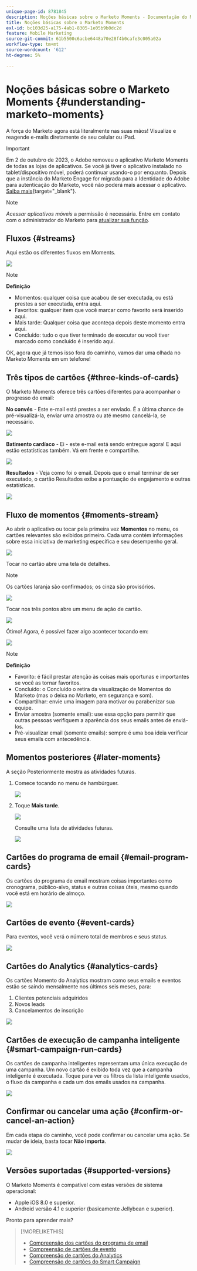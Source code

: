 ```yaml
---
unique-page-id: 8781845
description: Noções básicas sobre o Marketo Moments - Documentação do Marketo - Documentação do produto
title: Noções básicas sobre o Marketo Moments
exl-id: bc103d25-a175-4ab1-8305-1e05b9b0dc2d
feature: Mobile Marketing
source-git-commit: 61b5500c6acbe6448a70e28f4b0cafe3c005a02a
workflow-type: tm+mt
source-wordcount: '612'
ht-degree: 5%

---
```


# Noções básicas sobre o Marketo Moments {#understanding-marketo-moments}

A força do Marketo agora está literalmente nas suas mãos! Visualize e reagende e-mails diretamente de seu celular ou iPad.

>[!IMPORTANT]
>
>Em 2 de outubro de 2023, o Adobe removeu o aplicativo Marketo Moments de todas as lojas de aplicativos. Se você já tiver o aplicativo instalado no tablet/dispositivo móvel, poderá continuar usando-o por enquanto. Depois que a instância do Marketo Engage for migrada para a Identidade do Adobe para autenticação do Marketo, você não poderá mais acessar o aplicativo. [Saiba mais](https://nation.marketo.com/t5/product-discussions/marketo-events-app-and-marketo-moments-app-end-of-life/m-p/340712/highlight/true#M193869){target="_blank"}.

>[!NOTE]
>
>_Acessar aplicativos móveis_ a permissão é necessária. Entre em contato com o administrador do Marketo para [atualizar sua função](/help/marketo/product-docs/administration/users-and-roles/managing-user-roles-and-permissions.md).

## Fluxos {#streams}

Aqui estão os diferentes fluxos em Moments.

![](assets/image2015-7-15-15-3a6-3a10.png)

>[!NOTE]
>
>**Definição**
>
>* Momentos: qualquer coisa que acabou de ser executada, ou está prestes a ser executada, entra aqui.
>* Favoritos: qualquer item que você marcar como favorito será inserido aqui.
>* Mais tarde: Qualquer coisa que aconteça depois deste momento entra aqui.
>* Concluído: tudo o que tiver terminado de executar ou você tiver marcado como concluído é inserido aqui.

OK, agora que já temos isso fora do caminho, vamos dar uma olhada no Marketo Moments em um telefone!

## Três tipos de cartões {#three-kinds-of-cards}

O Marketo Moments oferece três cartões diferentes para acompanhar o progresso do email:

**No convés** - Este e-mail está prestes a ser enviado. É a última chance de pré-visualizá-la, enviar uma amostra ou até mesmo cancelá-la, se necessário.

![](assets/image2015-7-17-11-3a25-3a48.png)

**Batimento cardíaco** - Ei - este e-mail está sendo entregue agora! E aqui estão estatísticas também. Vá em frente e compartilhe.

![](assets/image2015-7-17-11-3a27-3a22.png)

**Resultados** - Veja como foi o email. Depois que o email terminar de ser executado, o cartão Resultados exibe a pontuação de engajamento e outras estatísticas.

![](assets/image2015-7-17-11-3a43-3a28.png)

## Fluxo de momentos {#moments-stream}

Ao abrir o aplicativo ou tocar pela primeira vez **Momentos** no menu, os cartões relevantes são exibidos primeiro. Cada uma contém informações sobre essa iniciativa de marketing específica e seu desempenho geral.

![](assets/image2015-7-15-10-3a46-3a19.png)

Tocar no cartão abre uma tela de detalhes.

>[!NOTE]
>
>Os cartões laranja são confirmados; os cinza são provisórios.

![](assets/image2015-9-25-9-3a37-3a26.png)

Tocar nos três pontos abre um menu de ação de cartão.

![](assets/image2015-7-15-10-3a47-3a34.png)

Ótimo! Agora, é possível fazer algo acontecer tocando em:

![](assets/image2015-7-15-10-3a49-3a20.png)

>[!NOTE]
>
>**Definição**
>
>* Favorito: é fácil prestar atenção às coisas mais oportunas e importantes se você as tornar favoritos.
>* Concluído: o Concluído o retira da visualização de Momentos do Marketo (mas o deixa no Marketo, em segurança e som).
>* Compartilhar: envie uma imagem para motivar ou parabenizar sua equipe.
>* Enviar amostra (somente email): use essa opção para permitir que outras pessoas verifiquem a aparência dos seus emails antes de enviá-los.
>* Pré-visualizar email (somente emails): sempre é uma boa ideia verificar seus emails com antecedência.

## Momentos posteriores {#later-moments}

A seção Posteriormente mostra as atividades futuras.

1. Comece tocando no menu de hambúrguer.

   ![](assets/image2015-7-15-10-3a52-3a5.png)

1. Toque **Mais tarde**.

   ![](assets/image2015-7-15-10-3a54-3a47.png)

   Consulte uma lista de atividades futuras.

   ![](assets/image2015-6-29-15-3a24-3a3.png)

## Cartões do programa de email {#email-program-cards}

Os cartões do programa de email mostram coisas importantes como cronograma, público-alvo, status e outras coisas úteis, mesmo quando você está em horário de almoço.

![](assets/image2015-6-29-15-3a31-3a57.png)

## Cartões de evento {#event-cards}

Para eventos, você verá o número total de membros e seus status.

![](assets/image2015-6-29-15-3a39-3a12.png)

## Cartões do Analytics {#analytics-cards}

Os cartões Momento do Analytics mostram como seus emails e eventos estão se saindo mensalmente nos últimos seis meses, para:

1. Clientes potenciais adquiridos
1. Novos leads
1. Cancelamentos de inscrição

![](assets/image2015-7-6-13-3a26-3a33.png)

## Cartões de execução de campanha inteligente {#smart-campaign-run-cards}

Os cartões de campanha inteligentes representam uma única execução de uma campanha. Um novo cartão é exibido toda vez que a campanha inteligente é executada. Toque para ver os filtros da lista inteligente usados, o fluxo da campanha e cada um dos emails usados na campanha.

![](assets/image2015-9-23-11-3a0-3a54.png)

## Confirmar ou cancelar uma ação {#confirm-or-cancel-an-action}

Em cada etapa do caminho, você pode confirmar ou cancelar uma ação. Se mudar de ideia, basta tocar **Não importa**.

![](assets/image2015-7-14-17-3a11-3a29.png)

## Versões suportadas  {#supported-versions}

O Marketo Moments é compatível com estas versões de sistema operacional:

* Apple iOS 8.0 e superior.
* Android versão 4.1 e superior (basicamente Jellybean e superior).

Pronto para aprender mais?

>[!MORELIKETHIS]
>
>* [Compreensão dos cartões do programa de email](/help/marketo/product-docs/core-marketo-concepts/mobile-apps/marketo-moments/understanding-moments/understanding-email-program-cards.md)
>* [Compreensão de cartões de evento](/help/marketo/product-docs/core-marketo-concepts/mobile-apps/marketo-moments/understanding-moments/understanding-event-cards.md)
>* [Compreensão de cartões do Analytics](/help/marketo/product-docs/core-marketo-concepts/mobile-apps/marketo-moments/understanding-moments/understanding-analytics-cards.md)
>* [Compreensão de cartões do Smart Campaign](/help/marketo/product-docs/core-marketo-concepts/mobile-apps/marketo-moments/understanding-moments/understanding-smart-campaign-cards.md)
